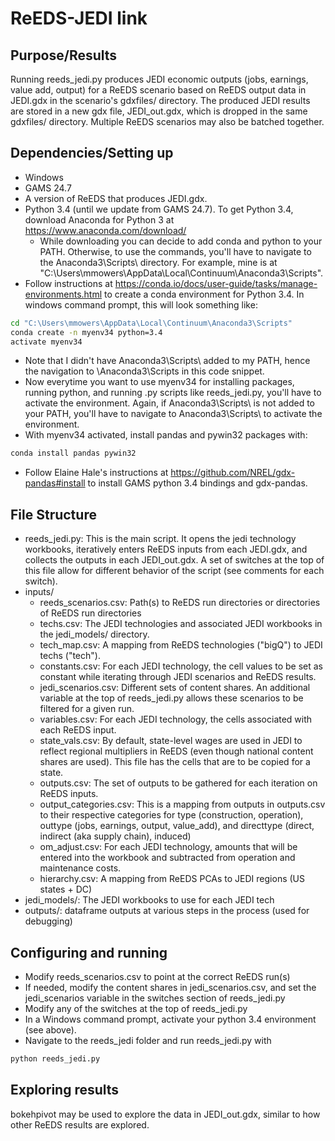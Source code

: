 # ReEDS-JEDI link

## Purpose/Results
Running reeds_jedi.py produces JEDI economic outputs (jobs, earnings, value add, output) for a ReEDS scenario based on ReEDS output data in JEDI.gdx in the scenario's gdxfiles/ directory. The produced JEDI results are stored in a new gdx file, JEDI_out.gdx, which is dropped in the same gdxfiles/ directory. Multiple ReEDS scenarios may also be batched together.

## Dependencies/Setting up
- Windows
- GAMS 24.7
- A version of ReEDS that produces JEDI.gdx.
- Python 3.4 (until we update from GAMS 24.7). To get Python 3.4, download Anaconda for Python 3 at https://www.anaconda.com/download/
  - While downloading you can decide to add conda and python to your PATH. Otherwise, to use the commands, you'll have to navigate to the Anaconda3\Scripts\ directory. For example, mine is at "C:\Users\mmowers\AppData\Local\Continuum\Anaconda3\Scripts".
- Follow instructions at https://conda.io/docs/user-guide/tasks/manage-environments.html to create a conda environment for Python 3.4. In windows command prompt, this will look something like:
```bash
cd "C:\Users\mmowers\AppData\Local\Continuum\Anaconda3\Scripts"
conda create -n myenv34 python=3.4
activate myenv34
```
  - Note that I didn't have Anaconda3\Scripts\ added to my PATH, hence the navigation to \Anaconda3\Scripts in this code snippet.
- Now everytime you want to use myenv34 for installing packages, running python, and running .py scripts like reeds_jedi.py, you'll have to activate the environment. Again, if Anaconda3\Scripts\ is not added to your PATH, you'll have to navigate to Anaconda3\Scripts\ to activate the environment.
- With myenv34 activated, install pandas and pywin32 packages with:
```bash
conda install pandas pywin32
```
- Follow Elaine Hale's instructions at https://github.com/NREL/gdx-pandas#install to install GAMS python 3.4 bindings and gdx-pandas.

## File Structure
- reeds_jedi.py: This is the main script. It opens the jedi technology workbooks, iteratively enters ReEDS inputs from each JEDI.gdx, and collects the outputs in each JEDI_out.gdx. A set of switches at the top of this file allow for different behavior of the script (see comments for each switch).
- inputs/
  - reeds_scenarios.csv: Path(s) to ReEDS run directories or directories of ReEDS run directories
  - techs.csv: The JEDI technologies and associated JEDI workbooks in the jedi_models/ directory.
  - tech_map.csv: A mapping from ReEDS technologies ("bigQ") to JEDI techs ("tech").
  - constants.csv: For each JEDI technology, the cell values to be set as constant while iterating through JEDI scenarios and ReEDS results.
  - jedi_scenarios.csv: Different sets of content shares. An additional variable at the top of reeds_jedi.py allows these scenarios to be filtered for a given run.
  - variables.csv: For each JEDI technology, the cells associated with each ReEDS input.
  - state_vals.csv: By default, state-level wages are used in JEDI to reflect regional multipliers in ReEDS (even though national content shares are used). This file has the cells that are to be copied for a state.
  - outputs.csv: The set of outputs to be gathered for each iteration on ReEDS inputs.
  - output_categories.csv: This is a mapping from outputs in outputs.csv to their respective categories for type (construction, operation), outtype (jobs, earnings, output, value_add), and directtype (direct, indirect (aka supply chain), induced)
  - om_adjust.csv: For each JEDI technology, amounts that will be entered into the workbook and subtracted from operation and maintenance costs.
  - hierarchy.csv: A mapping from ReEDS PCAs to JEDI regions (US states + DC)
- jedi_models/: The JEDI workbooks to use for each JEDI tech
- outputs/: dataframe outputs at various steps in the process (used for debugging)

## Configuring and running
- Modify reeds_scenarios.csv to point at the correct ReEDS run(s)
- If needed, modify the content shares in jedi_scenarios.csv, and set the jedi_scenarios variable in the switches section of reeds_jedi.py
- Modify any of the switches at the top of reeds_jedi.py
- In a Windows command prompt, activate your python 3.4 environment (see above).
- Navigate to the reeds_jedi folder and run reeds_jedi.py with
```bash
python reeds_jedi.py
```

## Exploring results
bokehpivot may be used to explore the data in JEDI_out.gdx, similar to how other ReEDS results are explored.

